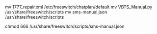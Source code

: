 
mv 1777_repair.xml /etc/freeswitch/chatplan/default
mv VBTS_Manual.py /usr/share/freeswitch/scripts
mv sms-manual.json /usr/share/freeswitch/scripts


chmod 666 /usr/share/freeswitch/scripts/sms-manual.json


